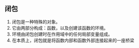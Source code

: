 ## 闭包
1. 闭包是一种特殊的对象。
2. 它由两部分构成：函数，以及创建该函数的环境。
3. 环境由闭包创建时在作用域中的任何局部变量组成。
4. 在本质上，闭包就是将函数内部和函数外部连接起来的一座桥梁